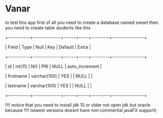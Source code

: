 # Vanar

to test this app first of all you need to create a database named sweet then you need to create table students like this

+-----------+--------------+------+-----+---------+----------------+

| Field | Type | Null | Key | Default | Extra |

+-----------+--------------+------+-----+---------+----------------+

| id | int(11) | NO | PRI | NULL | auto_increment |

| firstname | varchar(100) | YES | | NULL | |

| lastname | varchar(100) | YES | | NULL | |

+-----------+--------------+------+-----+---------+----------------+

!!!! notice that you need to install jdk 10 or older not open jdk but oracle because !!!! newest versions doesnt have non commertial javaFX support)
